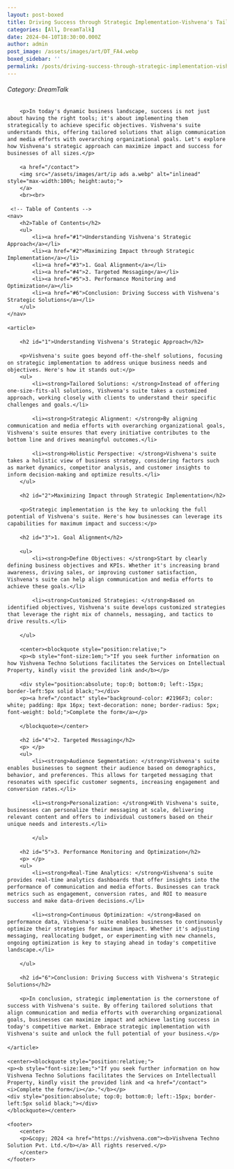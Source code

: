 ```yaml
---
layout: post-boxed
title: Driving Success through Strategic Implementation-Vishvena's Tailored Solutions
categories: [All, DreamTalk]
date: 2024-04-10T18:30:00.000Z
author: admin
post_image: /assets/images/art/DT_FA4.webp
boxed_sidebar: ''
permalink: /posts/driving-success-through-strategic-implementation-vishvena's-tailored-solutions
---
```


###### Category: DreamTalk

<html lang="en">
<head>
    <meta charset="UTF-8">
    <meta name="viewport" content="width=device-width, initial-scale=1.0">
    <meta name="description" content="Drive success with Vishvena's suite. Tailored solutions align communication efforts with organizational goals for maximum impact.">
    <title><h1>Driving Success through Strategic Implementation-Vishvena's Tailored Solutions</h1></title>
</head>
<body>
		
		<p>In today's dynamic business landscape, success is not just about having the right tools; it's about implementing them strategically to achieve specific objectives. Vishvena's suite understands this, offering tailored solutions that align communication and media efforts with overarching organizational goals. Let's explore how Vishvena's strategic approach can maximize impact and success for businesses of all sizes.</p>
		
		<a href="/contact">
		<img src="/assets/images/art/ip ads a.webp" alt="inlinead" style="max-width:100%; height:auto;">
		</a>
		<br><br>
		
     <!-- Table of Contents -->
    <nav>
        <h2>Table of Contents</h2>
        <ul>
            <li><a href="#1">Understanding Vishvena's Strategic Approach</a></li>
            <li><a href="#2">Maximizing Impact through Strategic Implementation</a></li>
            <li><a href="#3">1. Goal Alignment</a></li>
            <li><a href="#4">2. Targeted Messaging</a></li>
            <li><a href="#5">3. Performance Monitoring and Optimization</a></li>
            <li><a href="#6">Conclusion: Driving Success with Vishvena's Strategic Solutions</a></li>
        </ul>
    </nav>
    
    <article>
        
        <h2 id="1">Understanding Vishvena's Strategic Approach</h2>
		
        <p>Vishvena's suite goes beyond off-the-shelf solutions, focusing on strategic implementation to address unique business needs and objectives. Here's how it stands out:</p>
		<ul>
            <li><strong>Tailored Solutions: </strong>Instead of offering one-size-fits-all solutions, Vishvena's suite takes a customized approach, working closely with clients to understand their specific challenges and goals.</li>
			
            <li><strong>Strategic Alignment: </strong>By aligning communication and media efforts with overarching organizational goals, Vishvena's suite ensures that every initiative contributes to the bottom line and drives meaningful outcomes.</li>
			
            <li><strong>Holistic Perspective: </strong>Vishvena's suite takes a holistic view of business strategy, considering factors such as market dynamics, competitor analysis, and customer insights to inform decision-making and optimize results.</li>
        </ul>
        
        <h2 id="2">Maximizing Impact through Strategic Implementation</h2>
		
        <p>Strategic implementation is the key to unlocking the full potential of Vishvena's suite. Here's how businesses can leverage its capabilities for maximum impact and success:</p>
        
        <h2 id="3">1. Goal Alignment</h2>
		
        <ul>
            <li><strong>Define Objectives: </strong>Start by clearly defining business objectives and KPIs. Whether it's increasing brand awareness, driving sales, or improving customer satisfaction, Vishvena's suite can help align communication and media efforts to achieve these goals.</li>
			
            <li><strong>Customized Strategies: </strong>Based on identified objectives, Vishvena's suite develops customized strategies that leverage the right mix of channels, messaging, and tactics to drive results.</li>
			
        </ul>
        
		<center><blockquote style="position:relative;">
		<p><b style="font-size:1em;">"If you seek further information on how Vishvena Techno Solutions facilitates the Services on Intellectual Property, kindly visit the provided link and</b></p>

		<div style="position:absolute; top:0; bottom:0; left:-15px; border-left:5px solid black;"></div>
		<p><a href="/contact" style="background-color: #2196F3; color: white; padding: 8px 16px; text-decoration: none; border-radius: 5px; font-weight: bold;">Complete the form</a></p>

		</blockquote></center>
		
        <h2 id="4">2. Targeted Messaging</h2>
        <p> </p>
        <ul>
            <li><strong>Audience Segmentation: </strong>Vishvena's suite enables businesses to segment their audience based on demographics, behavior, and preferences. This allows for targeted messaging that resonates with specific customer segments, increasing engagement and conversion rates.</li>
			
            <li><strong>Personalization: </strong>With Vishvena's suite, businesses can personalize their messaging at scale, delivering relevant content and offers to individual customers based on their unique needs and interests.</li>
			
            </ul>
        
        <h2 id="5">3. Performance Monitoring and Optimization</h2>
        <p> </p>
		<ul>
            <li><strong>Real-Time Analytics: </strong>Vishvena's suite provides real-time analytics dashboards that offer insights into the performance of communication and media efforts. Businesses can track metrics such as engagement, conversion rates, and ROI to measure success and make data-driven decisions.</li>
			
            <li><strong>Continuous Optimization: </strong>Based on performance data, Vishvena's suite enables businesses to continuously optimize their strategies for maximum impact. Whether it's adjusting messaging, reallocating budget, or experimenting with new channels, ongoing optimization is key to staying ahead in today's competitive landscape.</li>
		
        </ul>
        		
		<h2 id="6">Conclusion: Driving Success with Vishvena's Strategic Solutions</h2>
		
        <p>In conclusion, strategic implementation is the cornerstone of success with Vishvena's suite. By offering tailored solutions that align communication and media efforts with overarching organizational goals, businesses can maximize impact and achieve lasting success in today's competitive market. Embrace strategic implementation with Vishvena's suite and unlock the full potential of your business.</p>
        
	</article>
	
	<center><blockquote style="position:relative;">
	<p><b style="font-size:1em;">"If you seek further information on how Vishvena Techno Solutions facilitates the Services on Intellectuall Property, kindly visit the provided link and <a href="/contact"><i>Complete the form</i></a>."</b></p>
	<div style="position:absolute; top:0; bottom:0; left:-15px; border-left:5px solid black;"></div>
	</blockquote></center>
	
    <footer>
        <center>
		<p>&copy; 2024 <a href="https://vishvena.com"><b>Vishvena Techno Solution Pvt. Ltd.</b></a> All rights reserved.</p>
		</center>
    </footer>
</body>
</html>
